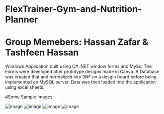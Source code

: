 # FlexTrainer-Gym-and-Nutrition-Planner
# Group Memebers: Hassan Zafar & Tashfeen Hassan

Windows Application built using C# .NET window forms and MySql
The Forms were developed after prototype designs made in Canva. A Database was created that and normalized into 3NF on a desgin board before being implemented on MySQL server. Data was then loaded into the application using excel sheets.

#Some Sample Images:

![image](https://github.com/user-attachments/assets/ab803f9a-2576-4ae6-816b-f1853b8f1562)
![image](https://github.com/user-attachments/assets/c42541d1-2940-4442-a13f-b2e96c30275e)
![image](https://github.com/user-attachments/assets/019d9f8c-2f83-45dc-9806-7c12c966d741)
![image](https://github.com/user-attachments/assets/f18492b9-294f-46e8-a669-3301be686c9c)

